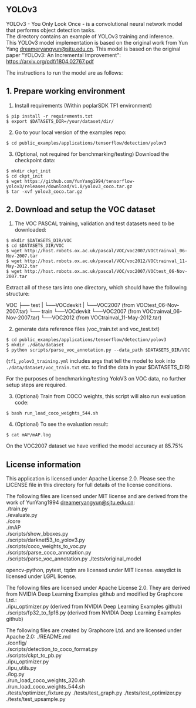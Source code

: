 ## YOLOv3
YOLOv3 - You Only Look Once - is a convolutional neural network model that performs object detection tasks.\
The directory contains an example of YOLOv3 training and inference.\
This YOLOv3 model implementation is based on the original work from Yun Yang <dreameryangyun@sjtu.edu.cn>. This model is based on the original paper "YOLOv3: An Incremental Improvement": https://arxiv.org/pdf/1804.02767.pdf

The instructions to run the model are as follows:

## 1. Prepare working environment

1. Install requirements (Within poplarSDK TF1 environment)
```bashrc
$ pip install -r requirements.txt
$ export $DATASETS_DIR=/your/dataset/dir/
```

2. Go to your local version of the examples repo:
```bashrc
$ cd public_examples/applications/tensorflow/detection/yolov3
```

3. (Optional, not required for benchmarking/testing) Download the checkpoint data:
```bashrc
$ mkdir ckpt_init
$ cd ckpt_init
$ wget https://github.com/YunYang1994/tensorflow-yolov3/releases/download/v1.0/yolov3_coco.tar.gz
$ tar -xvf yolov3_coco.tar.gz
```

## 2. Download and setup the VOC dataset

1. The VOC PASCAL training, validation and test datasets need to be downloaded:
```bashrc
$ mkdir $DATASETS_DIR/VOC
$ cd $DATASETS_DIR/VOC
$ wget http://host.robots.ox.ac.uk/pascal/VOC/voc2007/VOCtrainval_06-Nov-2007.tar
$ wget http://host.robots.ox.ac.uk/pascal/VOC/voc2012/VOCtrainval_11-May-2012.tar
$ wget http://host.robots.ox.ac.uk/pascal/VOC/voc2007/VOCtest_06-Nov-2007.tar
```
Extract all of these tars into one directory, which should have the following structure:

VOC
├── test
|    └──VOCdevkit
|        └──VOC2007 (from VOCtest_06-Nov-2007.tar)
└── train
     └──VOCdevkit
         └──VOC2007 (from VOCtrainval_06-Nov-2007.tar)
         └──VOC2012 (from VOCtrainval_11-May-2012.tar)

2. generate data reference files (voc_train.txt and voc_test.txt)
```
$ cd public_examples/applications/tensorflow/detection/yolov3
$ mkdir ./data/dataset
$ python scripts/parse_voc_annotation.py --data_path $DATASETS_DIR/VOC
```

(`tf1_yolov3_training.yml` includes args that tell the model to look into `./data/dataset/voc_train.txt` etc. to find the data in your $DATASETS_DIR)

For the purposes of benchmarking/testing YoloV3 on VOC data, no further setup steps are required.

3. (Optional) Train from COCO weights, this script will also run evaluation code:
```bashrc
$ bash run_load_coco_weights_544.sh
```

4. (Optional) To see the evaluation result:
```bashrc
$ cat mAP/mAP.log
```

On the VOC2007 dataset we have verified the model accuracy at 85.75%


## License information
This application is licensed under Apache License 2.0.
Please see the LICENSE file in this directory for full details of the license conditions.

The following files are licensed under MIT license and are derived from the work of YunYang1994 <dreameryangyun@sjtu.edu.cn>:\
./train.py \
./evaluate.py \
./core \
./mAP \
./scripts/show_bboxes.py \
./scripts/darknet53_to_yolov3.py \
./scripts/coco_weights_to_voc.py \
./scripts/parse_coco_annotation.py \
./scripts/parse_voc_annotation.py
./tests/original_model

opencv-python, pytest, tqdm are licensed under MIT license.
easydict is licensed under LGPL license.

The following files are licensed under Apache License 2.0. They are derived from NVIDIA Deep Learning Examples github and modified by Graphcore Ltd.: \
./ipu_optimizer.py (derived from NVIDIA Deep Learning Examples github)
./scripts/fp32_to_fp16.py (derived from NVIDIA Deep Learning Examples github)

The following files are created by Graphcore Ltd.  and are licensed under Apache 2.0:
./README.md \
./config/ \
./scripts/detection_to_coco_format.py \
./scripts/ckpt_to_pb.py \
./ipu_optimizer.py \
./ipu_utils.py \
./log.py \
./run_load_coco_weights_320.sh \
./run_load_coco_weights_544.sh \
./tests/optimizer_fixture.py
./tests/test_graph.py
./tests/test_optimizer.py
./tests/test_upsample.py
